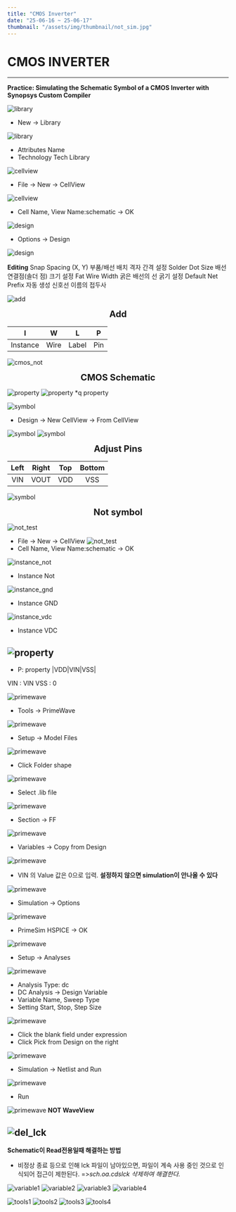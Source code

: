```yaml
---
title: "CMOS Inverter"
date: "25-06-16 ~ 25-06-17"
thumbnail: "/assets/img/thumbnail/not_sim.jpg"
---
```


# CMOS INVERTER
---

**Practice: Simulating the Schematic Symbol of a CMOS Inverter with Synopsys Custom Compiler**

![library](/assets/img/full_custom/library1.png "Library")
* New -> Library

![library](/assets/img/full_custom/library2.png "Library")
* Attributes Name
* Technology Tech Library 

![cellview](/assets/img/full_custom/cellview1.png "cellview")
* File -> New -> CellView

![cellview](/assets/img/full_custom/cellview2.png "cellview")
* Cell Name, View Name:schematic -> OK

![design](/assets/img/full_custom/design1.png "design")
* Options -> Design

![design](/assets/img/full_custom/design2.png "design")

**Editing**
Snap Spacing (X, Y) 부품/배선 배치 격자 간격 설정
Solder Dot Size	    배선 연결점(솔더 점) 크기 설정
Fat Wire Width  	굵은 배선의 선 굵기 설정
Default Net Prefix	자동 생성 신호선 이름의 접두사


![add](/assets/img/full_custom/add.png "add")

<div align="center"><span style="font-size:20px"><strong>Add</strong></span></div>

| I        | W    | L     | P   |
|:--------:|:----:|:-----:|:---:|
| Instance | Wire | Label | Pin |



![cmos_not](/assets/img/full_custom/cmos_not.png "cmos_not")

<div align="center"><span style="font-size:20px"><strong>CMOS Schematic</strong></span></div>

![property](/assets/img/full_custom/property1.png "property")
![property](/assets/img/full_custom/property2.png "property")
*q property

![symbol](/assets/img/full_custom/symbol1.png "symbol")
* Design -> New CellView -> From CellView

![symbol](/assets/img/full_custom/symbol2.png "symbol")
![symbol](/assets/img/full_custom/symbol3.png "symbol")
<div align="center">
<span style="font-size:20px"><strong>Adjust Pins</strong></span>
</div>

|Left|Right|Top|Bottom|
|:-----:|:-----:|:-----:|:-----:|
|VIN|VOUT|VDD|VSS|

![symbol](/assets/img/full_custom/symbol4.png "symbol")
<div align="center">
<span style="font-size:20px"><strong>Not symbol</strong></span>
</div>

![not_test](/assets/img/full_custom/not_test1.png "not_test")
* File -> New -> CellView
![not_test](/assets/img/full_custom/not_test2.png "not_test")
* Cell Name, View Name:schematic -> OK

![instance_not](/assets/img/full_custom/instance_not.png "instance_not")
* Instance Not

![instance_gnd](/assets/img/full_custom/instance_gnd.png "instance_gnd")
* Instance GND

![instance_vdc](/assets/img/full_custom/instance_vdc.png "instance_vdc")
* Instance VDC

![property](/assets/img/full_custom/property3.png "property")
---
* P: property
|VDD|VIN|VSS|

VIN : VIN
VSS : 0

![primewave](/assets/img/full_custom/primewave1.png "primewave1")
* Tools -> PrimeWave

![primewave](/assets/img/full_custom/primewave2.png "primewave2")
* Setup -> Model Files

![primewave](/assets/img/full_custom/primewave3.png "primewave3")
* Click Folder shape 

![primewave](/assets/img/full_custom/primewave4.png "primewave4")
* Select .lib file

![primewave](/assets/img/full_custom/primewave5.png "primewave5")
* Section -> FF

![primewave](/assets/img/full_custom/primewave6.png "primewave6")
* Variables -> Copy from Design

![primewave](/assets/img/full_custom/primewave7.png "primewave7")
* VIN 의 Value 값은 0으로 입력. 
**설정하지 않으면 simulation이 안나올 수 있다**

![primewave](/assets/img/full_custom/primewave8.png "primewave8")
* Simulation -> Options

![primewave](/assets/img/full_custom/primewave9.png "primewave9")
* PrimeSim HSPICE -> OK

![primewave](/assets/img/full_custom/primewave10.png "primewave10")
* Setup -> Analyses

![primewave](/assets/img/full_custom/primewave12.png "primewave12")
* Analysis Type: dc
* DC Analysis -> Design Variable
* Variable Name, Sweep Type 
* Setting Start, Stop, Step Size

![primewave](/assets/img/full_custom/primewave13.png "primewave13")
* Click the blank field under expression
* Click Pick from Design on the right

![primewave](/assets/img/full_custom/primewave14.png "primewave14")
* Simulation -> Netlist and Run

![primewave](/assets/img/full_custom/primewave15.png "primewave15")
* Run

![primewave](/assets/img/full_custom/primewave16.png "primewave16")
**NOT WaveView**

![del_lck](/assets/img/full_custom/del_lck.png "del_lck")
---
**Schematic이 Read전용일때 해결하는 방법**
- 비정상 종료 등으로 인해 lck 파일이 남아있으면, 파일이 계속 사용 중인 것으로 인식되어 접근이 제한된다.
=>*sch.oa.cdslck 삭제하여 해결한다.*


![variable1](/assets/img/full_custom/variable1.png "variable1")
![variable2](/assets/img/full_custom/variable2.png "variable2")
![variable3](/assets/img/full_custom/variable3.png "variable3")
![variable4](/assets/img/full_custom/variable4.png "variable4")

![tools1](/assets/img/full_custom/tools1.png "tools1")
![tools2](/assets/img/full_custom/tools2.png "tools2")
![tools3](/assets/img/full_custom/tools3.png "tools3")
![tools4](/assets/img/full_custom/tools4.png "tools4")
